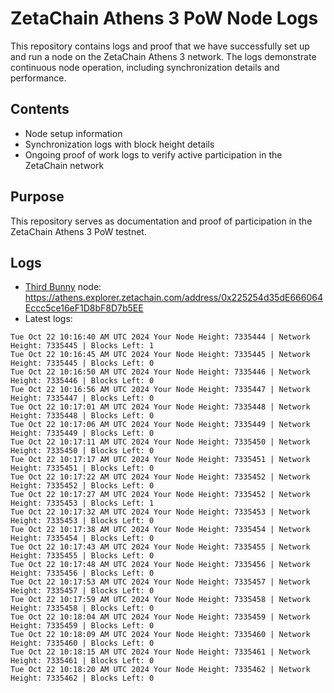 # ZetaChain Athens 3 PoW Node Logs
This repository contains logs and proof that we have successfully set up and run a node on the ZetaChain Athens 3 network. The logs demonstrate continuous node operation, including synchronization details and performance.

## Contents
- Node setup information
- Synchronization logs with block height details
- Ongoing proof of work logs to verify active participation in the ZetaChain network

## Purpose
This repository serves as documentation and proof of participation in the ZetaChain Athens 3 PoW testnet.

## Logs

- [Third Bunny](https://thirdbunny.xyz/) node: https://athens.explorer.zetachain.com/address/0x225254d35dE666064Eccc5ce16eF1D8bF8D7b5EE
- Latest logs:
```
Tue Oct 22 10:16:40 AM UTC 2024 Your Node Height: 7335444 | Network Height: 7335445 | Blocks Left: 1
Tue Oct 22 10:16:45 AM UTC 2024 Your Node Height: 7335445 | Network Height: 7335445 | Blocks Left: 0
Tue Oct 22 10:16:50 AM UTC 2024 Your Node Height: 7335446 | Network Height: 7335446 | Blocks Left: 0
Tue Oct 22 10:16:56 AM UTC 2024 Your Node Height: 7335447 | Network Height: 7335447 | Blocks Left: 0
Tue Oct 22 10:17:01 AM UTC 2024 Your Node Height: 7335448 | Network Height: 7335448 | Blocks Left: 0
Tue Oct 22 10:17:06 AM UTC 2024 Your Node Height: 7335449 | Network Height: 7335449 | Blocks Left: 0
Tue Oct 22 10:17:11 AM UTC 2024 Your Node Height: 7335450 | Network Height: 7335450 | Blocks Left: 0
Tue Oct 22 10:17:17 AM UTC 2024 Your Node Height: 7335451 | Network Height: 7335451 | Blocks Left: 0
Tue Oct 22 10:17:22 AM UTC 2024 Your Node Height: 7335452 | Network Height: 7335452 | Blocks Left: 0
Tue Oct 22 10:17:27 AM UTC 2024 Your Node Height: 7335452 | Network Height: 7335453 | Blocks Left: 1
Tue Oct 22 10:17:32 AM UTC 2024 Your Node Height: 7335453 | Network Height: 7335453 | Blocks Left: 0
Tue Oct 22 10:17:38 AM UTC 2024 Your Node Height: 7335454 | Network Height: 7335454 | Blocks Left: 0
Tue Oct 22 10:17:43 AM UTC 2024 Your Node Height: 7335455 | Network Height: 7335455 | Blocks Left: 0
Tue Oct 22 10:17:48 AM UTC 2024 Your Node Height: 7335456 | Network Height: 7335456 | Blocks Left: 0
Tue Oct 22 10:17:53 AM UTC 2024 Your Node Height: 7335457 | Network Height: 7335457 | Blocks Left: 0
Tue Oct 22 10:17:59 AM UTC 2024 Your Node Height: 7335458 | Network Height: 7335458 | Blocks Left: 0
Tue Oct 22 10:18:04 AM UTC 2024 Your Node Height: 7335459 | Network Height: 7335459 | Blocks Left: 0
Tue Oct 22 10:18:09 AM UTC 2024 Your Node Height: 7335460 | Network Height: 7335460 | Blocks Left: 0
Tue Oct 22 10:18:15 AM UTC 2024 Your Node Height: 7335461 | Network Height: 7335461 | Blocks Left: 0
Tue Oct 22 10:18:20 AM UTC 2024 Your Node Height: 7335462 | Network Height: 7335462 | Blocks Left: 0
```
